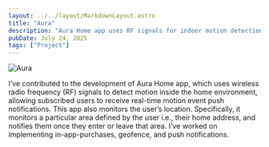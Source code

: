 ```yaml
---
layout: ../../layout/MarkdownLayout.astro
title: "Aura"
description: "Aura Home app uses RF signals for indoor motion detection with real-time alerts. Features include in-app purchases, geofence monitoring, and location-based notifications."
pubDate: July 24, 2025
tags: ["Project"]
---
```


![Aura](/images/aura.png)

I’ve contributed to the development of Aura Home app, which uses wireless radio frequency (RF) signals to detect motion inside the home environment, allowing subscribed users to receive real-time motion event push notifications. This app also monitors the user’s location. Specifically, it monitors a particular area defined by the user i.e., their home address, and notifies them once they enter or leave that area. I’ve worked on implementing in-app-purchases, geofence, and push notifications.